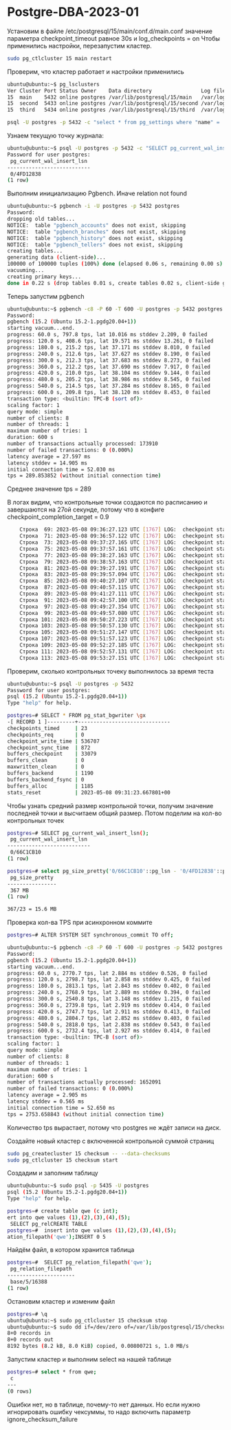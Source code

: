 # Postgre-DBA-2023-01

Установим в файле /etc/postgresql/15/main/conf.d/main.conf значение параметра checkpoint_timeout равное 30s и log_checkpoints = on
Чтобы применились настройки, перезапустим кластер.
```sh
sudo pg_ctlcluster 15 main restart
```
Проверим, что кластер работает и настройки применились
```sh
ubuntu@ubuntu:~$ pg_lsclusters
Ver Cluster Port Status Owner    Data directory                Log file
15  main    5432 online postgres /var/lib/postgresql/15/main   /var/log/postgresql/postgresql-15-main.log
15  second  5433 online postgres /var/lib/postgresql/15/second /var/log/postgresql/postgresql-15-second.log
15  third   5434 online postgres /var/lib/postgresql/15/third  /var/log/postgresql/postgresql-15-third.log
```
```sh
psql -U postgres -p 5432 -c "select * from pg_settings where "name" = 'checkpoint_timeout' or "name" = 'log_checkpoints'"
```

Узнаем текущую точку журнала:
```sh
ubuntu@ubuntu:~$ psql -U postgres -p 5432 -c "SELECT pg_current_wal_insert_lsn();"
Password for user postgres:
 pg_current_wal_insert_lsn
---------------------------
 0/4FD12838
(1 row)
```

Выполним инициализацию Pgbench. Иначе relation not found
```sh
ubuntu@ubuntu:~$ pgbench -i -U postgres -p 5432 postgres
Password:
dropping old tables...
NOTICE:  table "pgbench_accounts" does not exist, skipping
NOTICE:  table "pgbench_branches" does not exist, skipping
NOTICE:  table "pgbench_history" does not exist, skipping
NOTICE:  table "pgbench_tellers" does not exist, skipping
creating tables...
generating data (client-side)...
100000 of 100000 tuples (100%) done (elapsed 0.06 s, remaining 0.00 s)
vacuuming...
creating primary keys...
done in 0.22 s (drop tables 0.01 s, create tables 0.02 s, client-side generate 0.09 s, vacuum 0.04 s, primary keys 0.06 s)
```

Теперь запустим pgbench
```sh
ubuntu@ubuntu:~$ pgbench -c8 -P 60 -T 600 -U postgres -p 5432 postgres
Password:
pgbench (15.2 (Ubuntu 15.2-1.pgdg20.04+1))
starting vacuum...end.
progress: 60.0 s, 797.8 tps, lat 10.016 ms stddev 2.209, 0 failed
progress: 120.0 s, 408.6 tps, lat 19.571 ms stddev 13.261, 0 failed
progress: 180.0 s, 215.2 tps, lat 37.171 ms stddev 8.010, 0 failed
progress: 240.0 s, 212.6 tps, lat 37.627 ms stddev 8.190, 0 failed
progress: 300.0 s, 212.3 tps, lat 37.683 ms stddev 8.273, 0 failed
progress: 360.0 s, 212.2 tps, lat 37.690 ms stddev 7.917, 0 failed
progress: 420.0 s, 210.0 tps, lat 38.104 ms stddev 9.144, 0 failed
progress: 480.0 s, 205.2 tps, lat 38.986 ms stddev 8.545, 0 failed
progress: 540.0 s, 214.5 tps, lat 37.284 ms stddev 8.165, 0 failed
progress: 600.0 s, 209.8 tps, lat 38.120 ms stddev 8.453, 0 failed
transaction type: <builtin: TPC-B (sort of)>
scaling factor: 1
query mode: simple
number of clients: 8
number of threads: 1
maximum number of tries: 1
duration: 600 s
number of transactions actually processed: 173910
number of failed transactions: 0 (0.000%)
latency average = 27.597 ms
latency stddev = 14.905 ms
initial connection time = 52.030 ms
tps = 289.853852 (without initial connection time)
```
Среднее значение tps = 289

В логах видим, что контрольные точки создаются по расписанию и завершаются на 27ой секунде, потому что в конфиге checkpoint_completion_target = 0.9

```sh
	Строка  69: 2023-05-08 09:36:27.123 UTC [1767] LOG:  checkpoint starting: time
	Строка  71: 2023-05-08 09:36:57.122 UTC [1767] LOG:  checkpoint starting: time
	Строка  73: 2023-05-08 09:37:27.165 UTC [1767] LOG:  checkpoint starting: time
	Строка  75: 2023-05-08 09:37:57.161 UTC [1767] LOG:  checkpoint starting: time
	Строка  77: 2023-05-08 09:38:27.163 UTC [1767] LOG:  checkpoint starting: time
	Строка  79: 2023-05-08 09:38:57.163 UTC [1767] LOG:  checkpoint starting: time
	Строка  81: 2023-05-08 09:39:27.191 UTC [1767] LOG:  checkpoint starting: time
	Строка  83: 2023-05-08 09:39:57.094 UTC [1767] LOG:  checkpoint starting: time
	Строка  85: 2023-05-08 09:40:27.107 UTC [1767] LOG:  checkpoint starting: time
	Строка  87: 2023-05-08 09:40:57.115 UTC [1767] LOG:  checkpoint starting: time
	Строка  89: 2023-05-08 09:41:27.111 UTC [1767] LOG:  checkpoint starting: time
	Строка  91: 2023-05-08 09:42:57.100 UTC [1767] LOG:  checkpoint starting: time
	Строка  97: 2023-05-08 09:49:27.354 UTC [1767] LOG:  checkpoint starting: time
	Строка  99: 2023-05-08 09:49:57.080 UTC [1767] LOG:  checkpoint starting: time
	Строка 101: 2023-05-08 09:50:27.223 UTC [1767] LOG:  checkpoint starting: time
	Строка 103: 2023-05-08 09:50:57.130 UTC [1767] LOG:  checkpoint starting: time
	Строка 105: 2023-05-08 09:51:27.147 UTC [1767] LOG:  checkpoint starting: time
	Строка 107: 2023-05-08 09:51:57.123 UTC [1767] LOG:  checkpoint starting: time
	Строка 109: 2023-05-08 09:52:27.185 UTC [1767] LOG:  checkpoint starting: time
	Строка 111: 2023-05-08 09:52:57.131 UTC [1767] LOG:  checkpoint starting: time
	Строка 113: 2023-05-08 09:53:27.151 UTC [1767] LOG:  checkpoint starting: time
```

Проверим, сколько контрольных точеку выполнилось за время теста 

```sh
ubuntu@ubuntu:~$ psql -U postgres -p 5432
Password for user postgres:
psql (15.2 (Ubuntu 15.2-1.pgdg20.04+1))
Type "help" for help.

postgres=# SELECT * FROM pg_stat_bgwriter \gx
-[ RECORD 1 ]---------+------------------------------
checkpoints_timed     | 23
checkpoints_req       | 0
checkpoint_write_time | 536707
checkpoint_sync_time  | 872
buffers_checkpoint    | 33079
buffers_clean         | 0
maxwritten_clean      | 0
buffers_backend       | 1190
buffers_backend_fsync | 0
buffers_alloc         | 1185
stats_reset           | 2023-05-08 09:31:23.667801+00
```

Чтобы узнать средний размер контрольной точки, получим значение последней точки и высчитаем общий размер. Потом поделим на кол-во контрольных точек

```sh
postgres=# SELECT pg_current_wal_insert_lsn();
 pg_current_wal_insert_lsn
---------------------------
 0/66C1CB10
(1 row)

postgres=# select pg_size_pretty('0/66C1CB10'::pg_lsn - '0/4FD12838'::pg_lsn);
 pg_size_pretty
----------------
 367 MB
(1 row)

367/23 = 15.6 MB
```

Проверка кол-ва TPS при асинхронном коммите

```sh
postgres=# ALTER SYSTEM SET synchronous_commit TO off;

ubuntu@ubuntu:~$ pgbench -c8 -P 60 -T 600 -U postgres -p 5432 postgres
Password:
pgbench (15.2 (Ubuntu 15.2-1.pgdg20.04+1))
starting vacuum...end.
progress: 60.0 s, 2770.7 tps, lat 2.884 ms stddev 0.526, 0 failed
progress: 120.0 s, 2798.7 tps, lat 2.858 ms stddev 0.425, 0 failed
progress: 180.0 s, 2813.1 tps, lat 2.843 ms stddev 0.402, 0 failed
progress: 240.0 s, 2768.9 tps, lat 2.889 ms stddev 0.394, 0 failed
progress: 300.0 s, 2540.8 tps, lat 3.148 ms stddev 1.215, 0 failed
progress: 360.0 s, 2739.8 tps, lat 2.919 ms stddev 0.414, 0 failed
progress: 420.0 s, 2747.7 tps, lat 2.911 ms stddev 0.413, 0 failed
progress: 480.0 s, 2804.7 tps, lat 2.852 ms stddev 0.403, 0 failed
progress: 540.0 s, 2818.0 tps, lat 2.838 ms stddev 0.543, 0 failed
progress: 600.0 s, 2732.4 tps, lat 2.927 ms stddev 0.414, 0 failed
transaction type: <builtin: TPC-B (sort of)>
scaling factor: 1
query mode: simple
number of clients: 8
number of threads: 1
maximum number of tries: 1
duration: 600 s
number of transactions actually processed: 1652091
number of failed transactions: 0 (0.000%)
latency average = 2.905 ms
latency stddev = 0.565 ms
initial connection time = 52.650 ms
tps = 2753.658843 (without initial connection time)
```
Количество tps вырастает, потому что postgres не ждёт записи на диск.


Создайте новый кластер с включенной контрольной суммой страниц

```sh
sudo pg_createcluster 15 checksum -- --data-checksums
sudo pg_ctlcluster 15 checksum start
```

Создадим и заполним таблицу

```sh
ubuntu@ubuntu:~$ sudo psql -p 5435 -U postgres
psql (15.2 (Ubuntu 15.2-1.pgdg20.04+1))
Type "help" for help.

postgres=# create table qwe (c int);
ert into qwe values (1),(2),(3),(4),(5);
 SELECT pg_relCREATE TABLE
postgres=#  insert into qwe values (1),(2),(3),(4),(5);
ation_filepath('qwe');INSERT 0 5

```
Найдём файл, в котором хранится таблица

```sh
postgres=#  SELECT pg_relation_filepath('qwe');
 pg_relation_filepath
----------------------
 base/5/16388
(1 row)
```

Остановим кластер и изменим файл

```sh
postgres=# \q
ubuntu@ubuntu:~$ sudo pg_ctlcluster 15 checksum stop
ubuntu@ubuntu:~$ sudo dd if=/dev/zero of=/var/lib/postgresql/15/checksum/base/5/16388 oflag=dsync conv=notrunc bs=1024 count=8
8+0 records in
8+0 records out
8192 bytes (8.2 kB, 8.0 KiB) copied, 0.00800721 s, 1.0 MB/s
```

Запустим кластер и выполним select на нашей таблице

```sh
postgres=# select * from qwe;
 c
---
(0 rows)
```
Ошибки нет, но в таблице, почему-то нет данных. Но если нужно игнорировать ошибку чексуммы, то надо включить параметр ignore_checksum_failure
